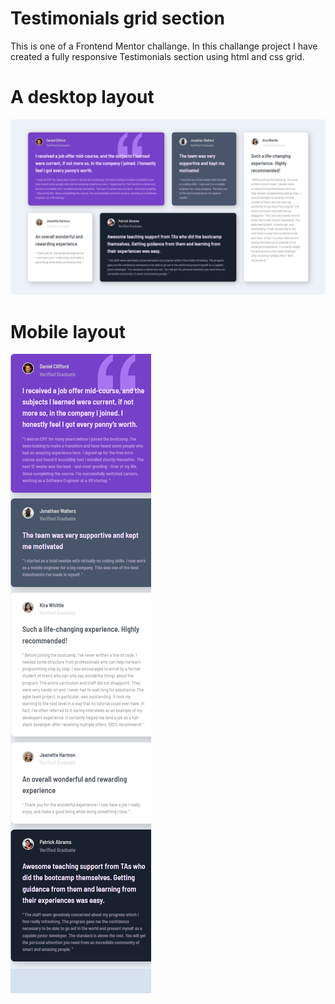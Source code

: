 # Testimonials grid section

This is one of a Frontend Mentor challange. In this challange project I have created a fully responsive Testimonials section using html and css grid.

# A desktop layout

![Screenshot](test-screenshot-desktop.png)

# Mobile layout

![screenshot](test-screenshot-mobile.png)
